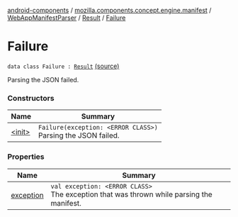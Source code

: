 [android-components](../../../../index.md) / [mozilla.components.concept.engine.manifest](../../../index.md) / [WebAppManifestParser](../../index.md) / [Result](../index.md) / [Failure](./index.md)

# Failure

`data class Failure : `[`Result`](../index.md) [(source)](https://github.com/mozilla-mobile/android-components/blob/master/components/concept/engine/src/main/java/mozilla/components/concept/engine/manifest/WebAppManifestParser.kt#L34)

Parsing the JSON failed.

### Constructors

| Name | Summary |
|---|---|
| [&lt;init&gt;](-init-.md) | `Failure(exception: <ERROR CLASS>)`<br>Parsing the JSON failed. |

### Properties

| Name | Summary |
|---|---|
| [exception](exception.md) | `val exception: <ERROR CLASS>`<br>The exception that was thrown while parsing the manifest. |
